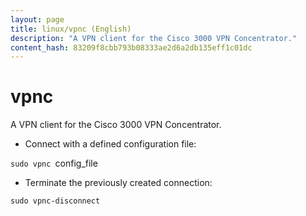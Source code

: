 ```yaml
---
layout: page
title: linux/vpnc (English)
description: "A VPN client for the Cisco 3000 VPN Concentrator."
content_hash: 83209f8cbb793b08333ae2d6a2db135eff1c01dc
---
```

# vpnc

A VPN client for the Cisco 3000 VPN Concentrator.

- Connect with a defined configuration file:

`sudo vpnc `<span class="tldr-var badge badge-pill bg-dark-lm bg-white-dm text-white-lm text-dark-dm font-weight-bold">config_file</span>

- Terminate the previously created connection:

`sudo vpnc-disconnect`
